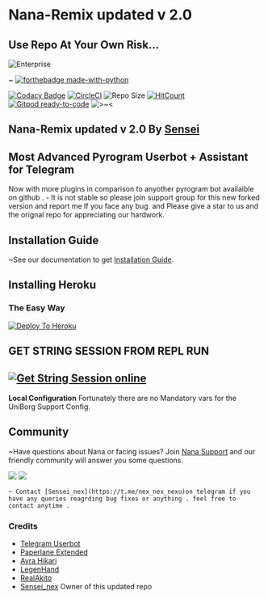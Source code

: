 # Nana-Remix updated v 2.0

## Use Repo At Your Own Risk...

![Enterprise](https://telegra.ph/file/c575ed42ae2cd419f23e3.jpg)

~ [![forthebadge made-with-python](http://ForTheBadge.com/images/badges/made-with-python.svg)](https://www.python.org/)


[![Codacy Badge](https://api.codacy.com/project/badge/Grade/d560b5d6cb1147f98c92a1201217d362)](https://app.codacy.com/manual/AmaanAhmed/Nana-Remix?utm_source=github.com&utm_medium=referral&utm_content=pokurt/Nana-Remix&utm_campaign=Badge_Grade_Dashboard) [![CircleCI](https://circleci.com/gh/pokurt/Nana-Remix.svg?style=svg)](https://circleci.com/gh/pokurt/Nana-Remix) ![Repo Size](https://img.shields.io/github/repo-size/pokurt/Nana-Remix) [![HitCount](http://hits.dwyl.com/pokurt/Nana-Remix.svg)](http://hits.dwyl.com/pokurt/Nana-Remix) [![Gitpod ready-to-code](https://img.shields.io/badge/Gitpod-ready--to--code-blue?logo=gitpod)](https://gitpod.io/#https://github.com/pokurt/Nana-Remix) ![>~<](https://img.shields.io/badge/%3E~%3C-nyaaa~-purple)

## Nana-Remix updated v 2.0 By [Sensei](https://t.me/nex_nex_nexu)

## Most Advanced Pyrogram Userbot + Assistant for Telegram 

Now with more plugins in comparison to anyother pyrogram bot availaible on github . 
    - It is not stable so please join support group for this new forked version and report me If you face any bug.
and Please give a star to us and the orignal repo for appreciating our hardwork.

## Installation Guide

~See our documentation to get [Installation Guide](https://aman-a.gitbook.io/nana-remix).
## Installing Heroku 

### The Easy Way
[![Deploy To Heroku](https://www.herokucdn.com/deploy/button.svg)](https://heroku.com/deploy?template=https://github.com/Crackexy/CrackBot)

## GET STRING SESSION FROM REPL RUN 

## [![Get String Session online](https://repl.it/badge/github/Crackexy/StringSession)](https://generatestringsession.spechide.repl.run/)

**Local Configuration**
Fortunately there are no Mandatory vars for the UniBorg Support Config.

## Community

~Have questions about Nana or facing issues? Join [Nana Support](https://t.me/nanarexixupdatedchat) and our friendly
community will answer you some questions.

<a href="https://t.me/nanarexixupdatedchat"><img src="https://img.shields.io/badge/Join-Telegram%20Channel-red.svg?logo=Telegram"></a>
<a href="https://t.me/nanaremixupdated"><img src="https://img.shields.io/badge/Join-Telegram%20Group-blue.svg?logo=telegram"></a>
    
    
    ~ Contact [Sensei_nex](https://t.me/nex_nex_nexu)on telegram if you have any queries reagrding bug fixes or anything . feel free to contact anytime .

### Credits

- [Telegram Userbot](https://github.com/RaphielGang/Telegram-UserBot)
- [Paperlane Extended](https://github.com/AvinashReddy3108/PaperplaneExtended)
- [Ayra Hikari](https://github.com/AyraHikari)
- [LegenHand](https://github.com/legenhand)
- [RealAkito](https://github.com/RealAkito)
- [Sensei_nex](https://t.me/nex_nex_nexu) Owner of this updated repo
